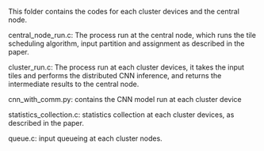 This folder contains the codes for each cluster devices and the central node.

central_node_run.c: The process run at the central node, which runs the tile scheduling algorithm, input partition and assignment as described in the paper.

cluster_run.c: The process run at each cluster devices, it takes the input tiles and performs the distributed CNN inference, and returns the intermediate results to the central node.

cnn_with_comm.py: contains the CNN model run at each cluster device

statistics_collection.c: statistics collection at each cluster devices, as described in the paper.

queue.c: input queueing at each cluster nodes.
